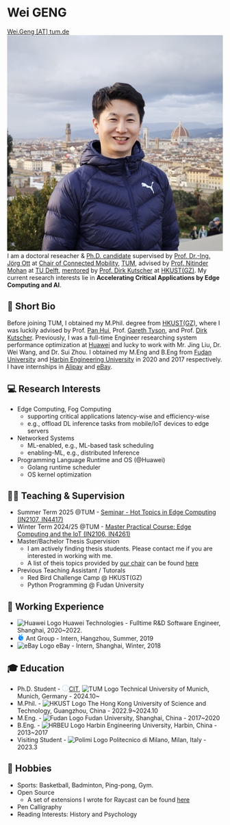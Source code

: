 # **Wei GENG**

<div>
    <div style="float:left">
        <a href="mailto:wei.geng@tum.de">Wei.Geng [AT] tum.de</a><br>
        <a href="https://github.com/vigeng"><i class="fa fa-github"> </i></a>
        <a href="https://scholar.google.com/citations?user=Zq6m2CIAAAAJ&hl=en"><i class="fa fa-google"> </i></a>
        <a href="https://orcid.org/0000-0001-5970-3550"><i class="fas fa-id-badge"> </i></a>
        <a href="www.linkedin.com/in/wegeng"><i class="fa fa-linkedin" aria-hidden="true"></i></a>
        <a href="https://x.com/WGeng_"><i class="fa fa-twitter"></i></a>
    </div>
    <div style="float:right">
        <!-- img class defined in extra.css file -->
        <img class ="profile-photo-ellipse" src="/figures/2024florence.jpeg">
    </div>
</div>
<br>

I am a doctoral reseacher & [Ph.D. candidate](https://www.gs.tum.de/en/gs/path-to-a-doctorate/tum-doctoral-model/) supervised by [Prof. Dr.-Ing. Jörg Ott](https://www.ce.cit.tum.de/cm/research-group/joerg-ott/) at [Chair of Connected Mobility](https://www.ce.cit.tum.de/cm/home/), [TUM](https://tum.de), advised by [Prof. Nitinder Mohan](https://www.nitindermohan.com/) at [TU Delft](https://www.tudelft.nl/en/), [mentored](https://www.gs.tum.de/gs/waehrend-der-promotion/ablauf-der-promotion/) by [Prof. Dirk Kutscher](https://dirk-kutscher.info/about/) at [HKUST(GZ)](https://www.hkust-gz.edu.cn/). My current research interests lie in **Accelerating Critical Applications by Edge Computing and AI**.

## **📄 Short Bio**

Before joining TUM, I obtained my M.Phil. degree from [HKUST(GZ)](https://www.hkust-gz.edu.cn/), where I was luckily advised by Prof. [Pan Hui](https://panhui.people.ust.hk/index.html), Prof. [Gareth Tyson](http://www.eecs.qmul.ac.uk/~tysong/), and Prof. [Dirk Kutscher](https://dirk-kutscher.info). Previously, I was a full-time Engineer researching system performance optimization at [Huawei](https://www.huawei.com) and lucky to work with Mr. Jing Liu, Dr. Wei Wang, and Dr. Sui Zhou. I obtained my M.Eng and B.Eng from [Fudan University](https://www.fudan.edu.cn/en/) and [Harbin Engineering University](https://english.hrbeu.edu.cn) in 2020 and 2017 respectively. I have internships in [Alipay](https://www.antgroup.com) and [eBay](https://www.ebay.com).

## **💻 Research Interests**

- Edge Computing, Fog Computing
    - supporting critical applications latency-wise and efficiency-wise
    - e.g., offload DL inference tasks from mobile/IoT devices to edge servers
- Networked Systems
    - ML-enabled, e.g., ML-based task scheduling
    - enabling-ML, e.g., distributed Inference
- Programming Language Runtime and OS (@Huawei)
    - Golang runtime scheduler
    - OS kernel optimization

## **🧑‍🏫 Teaching & Supervision**

- Summer Term 2025 @TUM - [Seminar - Hot Topics in Edge Computing (IN2107, IN4417)](https://www.ce.cit.tum.de/cm/teaching/summer-term-2025/seminar-hot-topics-in-edge-computing-2025/)
- Winter Term 2024/25 @TUM - [Master Practical Course: Edge Computing and the IoT (IN2106, IN4261)](https://www.ce.cit.tum.de/cm/teaching/winter-term-2024-25/edge-computing-and-the-iot/)
- Master/Bachelor Thesis Supervision
    - I am actively finding thesis students. Please contact me if you are interested in working with me.
    - A list of theis topics provided by [our chair](https://www.ce.cit.tum.de/cm/home/) can be found [here](https://www.ce.cit.tum.de/cm/thesis-guided-research/open-thesis-topics-guided-research/#c50250)
- Previous Teaching Assistant / Tutorals
    - Red Bird Challenge Camp @ HKUST(GZ)
    - Python Programming @ Fudan University

## **💼 Working Experience**

- <img src="https://www.google.com/s2/favicons?sz=256&domain=www.huawei.com" alt="Huawei Logo" width="16" height="16"> Huawei Technologies - Fulltime R&D Software Engineer, Shanghai, 2020~2022.
- <img src="figures/logos/ant.ico" alt="Ant Group Logo" width="16" height="16"> Ant Group - Intern, Hangzhou, Summer, 2019
- <img src="https://www.google.com/s2/favicons?sz=256&domain=www.ebayinc.com" alt="eBay Logo" width="16" height="16"> eBay - Intern, Shanghai, Winter, 2018

## **🎓 Education**

- Ph.D. Student - <img src="figures/logos/informatik.png" alt="Huawei Logo" width="16" height="16">[CIT](https://www.cit.tum.de/cit/startseite/), <img src="https://www.google.com/s2/favicons?sz=256&domain=www.tum.de" alt="TUM Logo" width="16" height="16"> Technical University of Munich, Munich, Germany - 2024.10~
- M.Phil. - <img src="https://www.google.com/s2/favicons?sz=256&domain=hkust.edu.hk" alt="HKUST Logo" width="16" height="16"> The Hong Kong University of Science and Technology, Guangzhou, China - 2022.9~2024.10
- M.Eng. - <img src="https://www.google.com/s2/favicons?sz=256&domain=www.fudan.edu.cn" alt="Fudan Logo" width="16" height="16"> Fudan University, Shanghai, China - 2017~2020
- B.Eng. - <img src="https://t0.gstatic.com/faviconV2?client=SOCIAL&type=FAVICON&fallback_opts=TYPE,SIZE,URL&url=http://english.hrbeu.edu.cn&size=256" alt="HRBEU Logo" width="16" height="16"> Harbin Engineering University, Harbin, China - 2013~2017
- Visiting Student - <img src="https://www.google.com/s2/favicons?sz=256&domain=www.polimi.it" alt="Polimi Logo" width="16" height="16"> Politecnico di Milano, Milan, Italy - 2023.3

<!-- ## **Publications** -->

<!-- <script defer src="https://bibbase.org/show?bib=https%3A%2F%2Fapi.zotero.org%2Fusers%2F8491953%2Fcollections%2FN8V49QLV%2Fitems%3Fkey%3DxUVOP2vkB66zdwZwhYwWtVIk%26format%3Dbibtex%26limit%3D100&jsonp=1"></script> -->

<!-- <script defer src="https://bibbase.org/show?bib=https%3A%2F%2Fapi.zotero.org%2Fusers%2F8491953%2Fcollections%2FN8V49QLV%2Fitems%3Fkey%3DxUVOP2vkB66zdwZwhYwWtVIk%26format%3Dbibtex%26limit%3D100&amp;jsonp=1"></script> -->

## **🏸 Hobbies**

- Sports: Basketball, Badminton, Ping-pong, Gym.
- Open Source
    - A set of extensions I wrote for Raycast can be found [here](https://www.raycast.com/ViGeng?via=ViGeng)
- Pen Calligraphy
- Reading Interests: History and Psychology

<!--
TU Delft: https://www.tudelft.nl/typo3conf/ext/tud_styling/Resources/Public/img/favicon.ico
 -->
